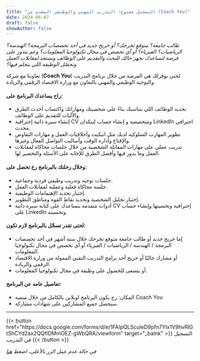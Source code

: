 ```yaml
---
title: "التسجيل مفتوح: التدريب المهني والوظيفي المقدم من (Coach You)"
date: 2024-06-07
draft: false
showAuthor: false
---
```


_طالب جامعة؟ متوقع تخرجك؟ أو خريج جديد في أحد تخصصات البرمجة؟ الهندسة؟ الرياضيات؟ الفيزياء؟ أو أي تخصص في مجال تكنولوجيا المعلومات؟ وعم بتدور على فرصة لتساعدك تجهز حالك للبحث والتقديم على الوظائف وتستعد لمقابلات العمل وتحصّل الوظيفه اللي بتحلم فيها؟_

تعاوننا مع شركة (**Coach You**) لحتى نوفرلك هي الفرصة من خلال برنامج التدريب والتوجيه الوظيفي والمهني بالتعاون مع وزارة الاقتصاد الرقمي والريادة. 

#### راح يساعدك البرنامج على: 

* تحديد الوظائف اللي بتناسبك بناءً على شخصيتك ومهاراتك واكتساب أحدث الطرق والأليات للتقديم على الوظائف.
* إنشاء سيرة ذاتية إحترافية CV ومتخصصة و إنشاء حساب لينكدان LinkedIn احترافي محدث.
* تطوير المهارت السلوكيه لديك مثل اتيكيت وأخلاقيات العمل و مهارات التفاوض والإقناع وأدارة الوقت وأساليب التواصل الفعال وغيرها.
* تدريب عملي على مهارات المقابلة الشخصية من خلال جلسات محاكاة لمقابلات العمل وما يدور فيها وأفضل الطرق للإجابه على الأسئله والتحضير لها.


#### وخلال رحلتك بالبرنامج رح تحصل على: 

* جلسات توجيه وتدريب وظيفي فردية وجماعية.
* جلسة محاكاة فعلية وعملية لمقابلات العمل.
* إختبار تحديد الإهتمامات الوظيفية.
* إختبار تحليل الشخصية وتحديد نقاط القوة ومناطق التطوير.
* أدوات متقدمة بتساعدك على كتابة سيرة ذاتية CV إحترافية وتحسينها وإنشاء حساب على LinkedIn وتحسينه.


#### لحتى تقدر تسجّل بالبرنامج لازم تكون:

* إما خريج جديد أو طالب جامعة متوقع تخرجك خلال ستة أشهر في أحد تخصصات البرمجة / الهندسة / الرياضيات / الفيزياء أو أي تخصص في مجال تكنولوجيا المعلومات.
* أو مشارك حاليًا أو خريج أحد برامج التدريب التقني الممولة من وزارة الاقتصاد الرقمي والريادة.
* أو بتسعى للحصول على وظيفة في مجال تكنولوجيا المعلومات.


#### تفاصيل عامه عن البرنامج:

* المكان: رح يكون البرنامج اونلاين بالكامل من خلال منصة Coach You 
* سيحصل جميع المشاركين على شهادات مشاركة.


<hr>
{{< button href="https://docs.google.com/forms/d/e/1FAIpQLSculeD9pfn7Ylx1V9hvRlGtShCYd2ax2QQflDMmOEZ-gWbQRA/viewform" target="_balnk" >}}
التسجيل في التدريب
{{< /button >}}

_في حالة عدم عمل الزر بالأعلى، اضغط [هنا](https://docs.google.com/forms/d/e/1FAIpQLSculeD9pfn7Ylx1V9hvRlGtShCYd2ax2QQflDMmOEZ-gWbQRA/viewform)_
